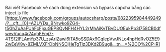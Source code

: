 Bài viết Facebook về cách dùng extension và bypass capcha bằng các inject js file
[https://www.facebook.com/groups/autocsharp/posts/6822395984449249/?__cft__[0]=AZUYDa_BNrwko9ZG4-t5GhZuAaFUhFcFjxuGEP8QvNFH4HYL2rMhAiKvTBvDUOEukPb3I758CB0dfwevVucq4r74qhFEmj7-4TSf2lFLAmYp37U_zsArIZawi6iTA5oSSDAx9CqIepVwJNLo4hpHdRvOZ5E92wEeVKw-8ZMLVXFrDbNNSCjHeTgTlz3DKd2B9ug&__tn__=%2CO%2CP-R]

